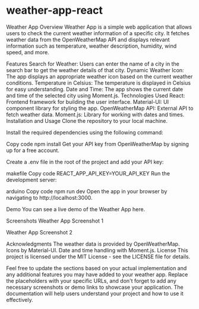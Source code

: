 # weather-app-react
Weather App
Overview
Weather App is a simple web application that allows users to check the current weather information of a specific city. It fetches weather data from the OpenWeatherMap API and displays relevant information such as temperature, weather description, humidity, wind speed, and more.

Features
Search for Weather: Users can enter the name of a city in the search bar to get the weather details of that city.
Dynamic Weather Icon: The app displays an appropriate weather icon based on the current weather conditions.
Temperature in Celsius: The temperature is displayed in Celsius for easy understanding.
Date and Time: The app shows the current date and time of the selected city using Moment.js.
Technologies Used
React: Frontend framework for building the user interface.
Material-UI: UI component library for styling the app.
OpenWeatherMap API: External API to fetch weather data.
Moment.js: Library for working with dates and times.
Installation and Usage
Clone the repository to your local machine.

Install the required dependencies using the following command:

Copy code
npm install
Get your API key from OpenWeatherMap by signing up for a free account.

Create a .env file in the root of the project and add your API key:

makefile
Copy code
REACT_APP_API_KEY=YOUR_API_KEY
Run the development server:

arduino
Copy code
npm run dev
Open the app in your browser by navigating to http://localhost:3000.

Demo
You can see a live demo of the Weather App here.

Screenshots
Weather App Screenshot 1

Weather App Screenshot 2

Acknowledgments
The weather data is provided by OpenWeatherMap.
Icons by Material-UI.
Date and time handling with Moment.js.
License
This project is licensed under the MIT License - see the LICENSE file for details.

Feel free to update the sections based on your actual implementation and any additional features you may have added to your weather app. Replace the placeholders with your specific URLs, and don't forget to add any necessary screenshots or demo links to showcase your application. The documentation will help users understand your project and how to use it effectively.
